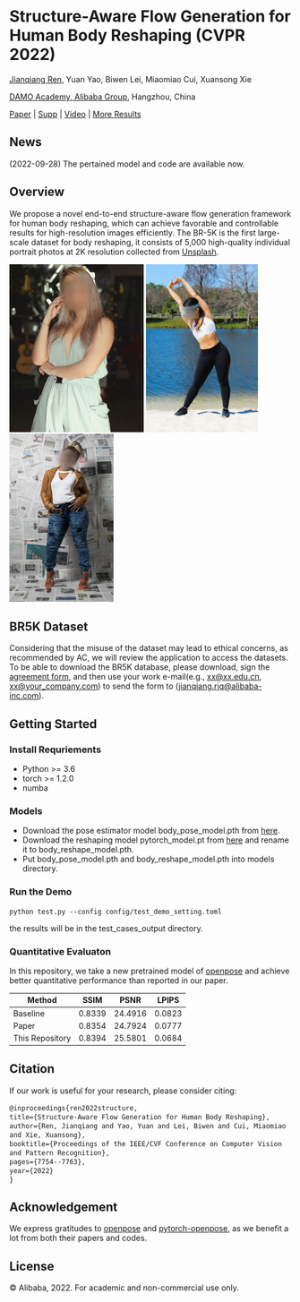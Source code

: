 

Structure-Aware Flow Generation for Human Body Reshaping (CVPR 2022)
=====


[Jianqiang Ren](rjq235@gmail.com), Yuan Yao, Biwen Lei, Miaomiao Cui, Xuansong Xie  

[DAMO Academy, Alibaba Group](https://damo.alibaba.com), Hangzhou, China

[Paper](https://arxiv.org/abs/2203.04670) | [Supp](https://drive.google.com/file/d/1wZDQK5I1PG9DYpKJHDS5NH9DCsQ3FUD1/view?usp=sharing) | [Video](https://www.youtube.com/watch?v=U7MTOXm4Uhc&t=130s) | [More Results](https://cloud.video.taobao.com/play/u/null/p/1/e/6/t/1/d/ud/350344036910.mp4)


## News
(2022-09-28) The pertained model and code are available now.


## Overview
We propose a novel end-to-end structure-aware flow generation framework for human body reshaping, which can achieve favorable and controllable results for high-resolution images efficiently. The BR-5K is the first large-scale dataset for body reshaping, it consists of 5,000 high-quality individual portrait photos at 2K resolution collected from [Unsplash](https://unsplash.com/).

<img src="gif/438.gif" height="300px"/> <img src="gif/285.gif" height="300px"/> <img src="gif/998.gif" height="300px"/>



## BR5K Dataset
Considering that the misuse of the dataset may lead to ethical concerns, as recommended by AC, we will review the application to access the datasets. To be able to download the BR5K database, please download, sign the [agreement form](https://raw.githubusercontent.com/JianqiangRen/FlowBasedBodyReshaping/main/EULA/EULA0310.pdf), and then use your work e-mail(e.g., xx@xx.edu.cn,  xx@your_company.com) to send the form to ([jianqiang.rjq@alibaba-inc.com](jianqiang.rjq@alibaba-inc.com)).

## Getting Started
### Install Requriements
* Python >= 3.6
* torch  >= 1.2.0
* numba

### Models
* Download the pose estimator model body_pose_model.pth from [here](https://github.com/Hzzone/pytorch-openpose).
* Download the reshaping model pytorch_model.pt from [here](https://www.modelscope.cn/models/damo/cv_flow-based-body-reshaping_damo/files) and rename it to body_reshape_model.pth.
* Put body_pose_model.pth and body_reshape_model.pth into models directory.


### Run the Demo


    python test.py --config config/test_demo_setting.toml

 the results will be in the test_cases_output directory.

### Quantitative Evaluaton

In this repository, we take a new pretrained model of [openpose](https://github.com/Hzzone/pytorch-openpose) and achieve better quantitative performance than reported in our paper.

| Method          | SSIM  | PSNR  |LPIPS  |
|-----------------| ----  |----  |----  |
| Baseline        | 0.8339 |  24.4916 | 0.0823 |
| Paper           | 0.8354  |24.7924|0.0777 |
| This Repository | 0.8394|25.5801|0.0684|



## Citation
If our work is useful for your research, please consider citing:


	@inproceedings{ren2022structure,
	title={Structure-Aware Flow Generation for Human Body Reshaping},
	author={Ren, Jianqiang and Yao, Yuan and Lei, Biwen and Cui, Miaomiao and Xie, Xuansong},
	booktitle={Proceedings of the IEEE/CVF Conference on Computer Vision and Pattern Recognition},
	pages={7754--7763},
	year={2022}
	}

## Acknowledgement
We express gratitudes to [openpose](https://github.com/CMU-Perceptual-Computing-Lab/openpose) 
and [pytorch-openpose](https://github.com/Hzzone/pytorch-openpose), as we benefit a lot from both their papers and codes.

## License
© Alibaba, 2022. For academic and non-commercial use only.
 
